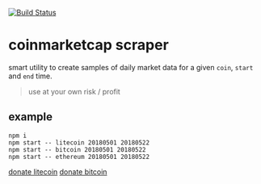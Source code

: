 [![Build Status](https://travis-ci.org/christian-fei/coinmarketcap-scraper.svg?branch=master)](https://travis-ci.org/christian-fei/coinmarketcap-scraper)

# coinmarketcap scraper

smart utility to create samples of daily market data for a given `coin`, `start` and `end` time.

> use at your own risk / profit


## example

```
npm i
npm start -- litecoin 20180501 20180522
npm start -- bitcoin 20180501 20180522
npm start -- ethereum 20180501 20180522
```

<a href="litecoin:LbGvb3yyWpo7kqtxzREdcHek9st6tGyqmb">donate litecoin</a>
<a href="bitcoin:35Hy1xYjsuGF47frqA9a8HJKhJQ9rcSV4j">donate bitcoin</a>
